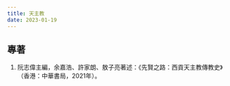 ```yaml
---
title: 天主教
date: 2023-01-19
---
```

<adsense></adsense>

## 專著
1. 阮志偉主編，余嘉浩、許家朗、敖子亮著述：《先賢之路：西貢天主教傳教史》（香港：中華書局，2021年）。